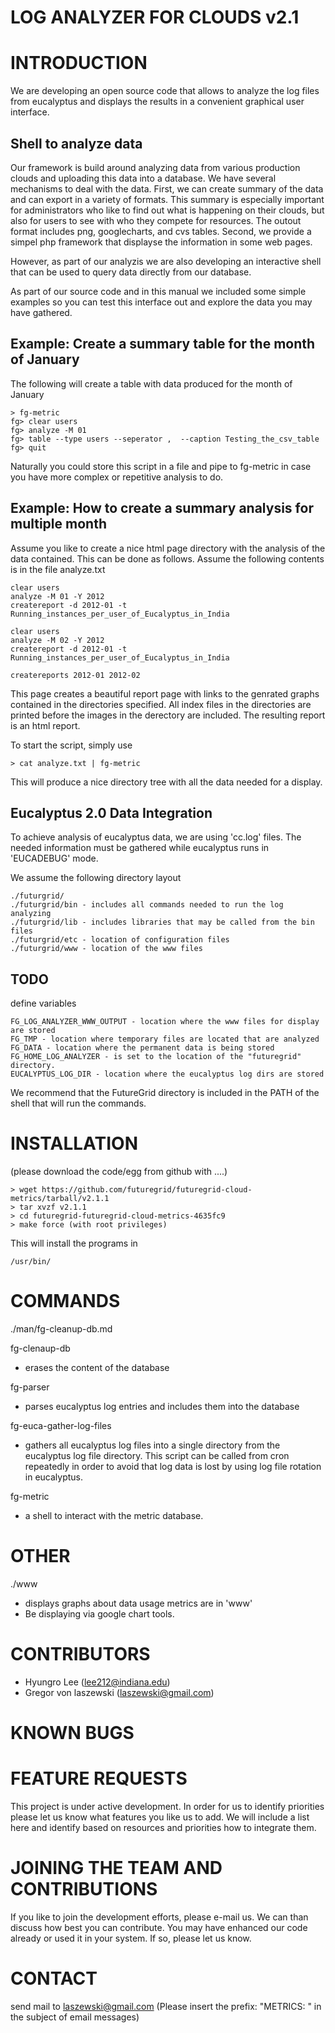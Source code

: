LOG ANALYZER FOR CLOUDS v2.1
============================

INTRODUCTION
============

We are developing an open source code that allows to analyze the log
files from eucalyptus and displays the results in a convenient
graphical user interface.

Shell to analyze data
---------------------

Our framework is build around analyzing data from various
production clouds and uploading this data into a database.  We have
several mechanisms to deal with the data. First, we can create summary
of the data and can export in a variety of formats. This summary is 
especially important for administrators who like to find out what is 
happening on their clouds, but also for users to see with who they 
compete for resources. The outout format includes png,
googlecharts, and cvs tables. Second, we provide a simpel php
framework that displayse the information in some web pages.

However, as part of our analyzis we are also developing an interactive
shell that can be used to query data directly from our database.

As part of our source code and in this manual we included some simple 
examples so you can test this interface out and explore the data you may have gathered. 

Example: Create a summary table for the month of January
--------------------------------------------------------
The following will create a table with data produced for the month of January

    > fg-metric
    fg> clear users
    fg> analyze -M 01
    fg> table --type users --seperator ,  --caption Testing_the_csv_table
    fg> quit

Naturally you could store this script in a file and pipe to fg-metric
in case you have more complex or repetitive analysis to do. 

Example: How to create a summary analysis for multiple month
------------------------------------------------------------

Assume you like to create a nice html page directory with the analysis
of the data contained. This can be done as follows. Assume the following 
contents is in the file analyze.txt

    clear users
    analyze -M 01 -Y 2012
    createreport -d 2012-01 -t Running_instances_per_user_of_Eucalyptus_in_India
    
    clear users
    analyze -M 02 -Y 2012
    createreport -d 2012-01 -t Running_instances_per_user_of_Eucalyptus_in_India
  
    createreports 2012-01 2012-02

This page creates a beautiful report page with links to the genrated
graphs contained in the directories specified. All index files in
the directories are printed before the images in the derectory are
included. The resulting report is an html report.

To start the script, simply use

    > cat analyze.txt | fg-metric

This will produce a nice directory tree with all the data needed for a
display.

Eucalyptus 2.0 Data Integration
-------------------------------

To achieve analysis of eucalyptus data, we are using 'cc.log'
files. The needed information must be gathered while eucalyptus runs
in 'EUCADEBUG' mode.

We assume the following directory layout

    ./futurgrid/
    ./futurgrid/bin - includes all commands needed to run the log analyzing
    ./futurgrid/lib - includes libraries that may be called from the bin files
    ./futurgrid/etc - location of configuration files
    ./futurgrid/www - location of the www files

TODO
----

define variables

    FG_LOG_ANALYZER_WWW_OUTPUT - location where the www files for display are stored
    FG_TMP - location where temporary files are located that are analyzed
    FG_DATA - location where the permanent data is being stored 
    FG_HOME_LOG_ANALYZER - is set to the location of the "futuregrid" directory.
    EUCALYPTUS_LOG_DIR - location where the eucalyptus log dirs are stored

We recommend that the FutureGrid directory is included in the PATH of
the shell that will run the commands.

INSTALLATION
============

(please download the code/egg from github with ....)

    > wget https://github.com/futuregrid/futuregrid-cloud-metrics/tarball/v2.1.1
    > tar xvzf v2.1.1
    > cd futuregrid-futuregrid-cloud-metrics-4635fc9
    > make force (with root privileges)

This will install the programs in 

    /usr/bin/

COMMANDS
========

./man/fg-cleanup-db.md


fg-clenaup-db

* erases the content of the database

fg-parser

* parses eucalyptus log entries and includes them into the database

fg-euca-gather-log-files 

* gathers all eucalyptus log files into a single directory from the
eucalyptus log file directory. This script can be called from cron
repeatedly in order to avoid that log data is lost by using log file
rotation in eucalyptus.

fg-metric

* a shell to interact with the metric database. 

OTHER
=====
./www

* displays graphs about data usage metrics are in 'www'
* Be displaying via google chart tools.

CONTRIBUTORS
============
* Hyungro Lee (lee212@indiana.edu)   
* Gregor von laszewski (laszewski@gmail.com)

KNOWN BUGS
==========

FEATURE REQUESTS
================

This project is under active development. In order for us to identify
priorities please let us know what features you like us to add.  We
will include a list here and identify based on resources and
priorities how to integrate them.

JOINING THE TEAM AND CONTRIBUTIONS
==================================

If you like to join the development efforts, please e-mail us. We can
than discuss how best you can contribute. You may have enhanced our
code already or used it in your system. If so, please let us know.

CONTACT
=======

send mail to laszewski@gmail.com
(Please insert the prefix: "METRICS: " in the subject of email messages)
